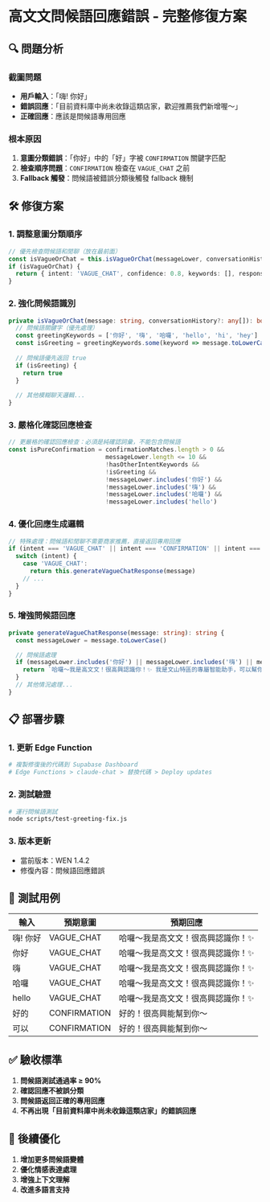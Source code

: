 # 高文文問候語回應錯誤 - 完整修復方案

## 🔍 問題分析

### 截圖問題
- **用戶輸入**：「嗨! 你好」
- **錯誤回應**：「目前資料庫中尚未收錄這類店家，歡迎推薦我們新增喔～」
- **正確回應**：應該是問候語專用回應

### 根本原因
1. **意圖分類錯誤**：「你好」中的「好」字被 `CONFIRMATION` 關鍵字匹配
2. **檢查順序問題**：`CONFIRMATION` 檢查在 `VAGUE_CHAT` 之前
3. **Fallback 觸發**：問候語被錯誤分類後觸發 fallback 機制

## 🛠️ 修復方案

### 1. 調整意圖分類順序
```typescript
// 優先檢查問候語和閒聊（放在最前面）
const isVagueOrChat = this.isVagueOrChat(messageLower, conversationHistory)
if (isVagueOrChat) {
  return { intent: 'VAGUE_CHAT', confidence: 0.8, keywords: [], responseMode: 'vague_chat', emotion }
}
```

### 2. 強化問候語識別
```typescript
private isVagueOrChat(message: string, conversationHistory?: any[]): boolean {
  // 問候語關鍵字（優先處理）
  const greetingKeywords = ['你好', '嗨', '哈囉', 'hello', 'hi', 'hey']
  const isGreeting = greetingKeywords.some(keyword => message.toLowerCase().includes(keyword))
  
  // 問候語優先返回 true
  if (isGreeting) {
    return true
  }
  
  // 其他模糊聊天邏輯...
}
```

### 3. 嚴格化確認回應檢查
```typescript
// 更嚴格的確認回應檢查：必須是純確認詞彙，不能包含問候語
const isPureConfirmation = confirmationMatches.length > 0 && 
                           messageLower.length <= 10 && 
                           !hasOtherIntentKeywords && 
                           !isGreeting &&
                           !messageLower.includes('你好') &&
                           !messageLower.includes('嗨') &&
                           !messageLower.includes('哈囉') &&
                           !messageLower.includes('hello')
```

### 4. 優化回應生成邏輯
```typescript
// 特殊處理：問候語和閒聊不需要商家推薦，直接返回專用回應
if (intent === 'VAGUE_CHAT' || intent === 'CONFIRMATION' || intent === 'OUT_OF_SCOPE') {
  switch (intent) {
    case 'VAGUE_CHAT':
      return this.generateVagueChatResponse(message)
    // ...
  }
}
```

### 5. 增強問候語回應
```typescript
private generateVagueChatResponse(message: string): string {
  const messageLower = message.toLowerCase()

  // 問候語處理
  if (messageLower.includes('你好') || messageLower.includes('嗨') || messageLower.includes('哈囉')) {
    return `哈囉～我是高文文！很高興認識你！✨ 我是文山特區的專屬智能助手，可以幫你推薦美食、找停車場、介紹英語學習等服務～有什麼需要幫忙的嗎？😊`
  }
  // 其他情況處理...
}
```

## 📋 部署步驟

### 1. 更新 Edge Function
```bash
# 複製修復後的代碼到 Supabase Dashboard
# Edge Functions > claude-chat > 替換代碼 > Deploy updates
```

### 2. 測試驗證
```bash
# 運行問候語測試
node scripts/test-greeting-fix.js
```

### 3. 版本更新
- 當前版本：WEN 1.4.2
- 修復內容：問候語回應錯誤

## 🧪 測試用例

| 輸入 | 預期意圖 | 預期回應 |
|------|----------|----------|
| 嗨! 你好 | VAGUE_CHAT | 哈囉～我是高文文！很高興認識你！✨ |
| 你好 | VAGUE_CHAT | 哈囉～我是高文文！很高興認識你！✨ |
| 嗨 | VAGUE_CHAT | 哈囉～我是高文文！很高興認識你！✨ |
| 哈囉 | VAGUE_CHAT | 哈囉～我是高文文！很高興認識你！✨ |
| hello | VAGUE_CHAT | 哈囉～我是高文文！很高興認識你！✨ |
| 好的 | CONFIRMATION | 好的！很高興能幫到你～ |
| 可以 | CONFIRMATION | 好的！很高興能幫到你～ |

## ✅ 驗收標準

1. **問候語測試通過率 ≥ 90%**
2. **確認回應不被誤分類**
3. **問候語返回正確的專用回應**
4. **不再出現「目前資料庫中尚未收錄這類店家」的錯誤回應**

## 🚀 後續優化

1. **增加更多問候語變體**
2. **優化情感表達處理**
3. **增強上下文理解**
4. **改進多語言支持**


